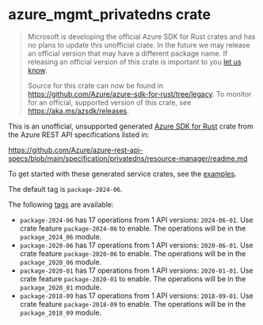 # azure_mgmt_privatedns crate

> Microsoft is developing the official Azure SDK for Rust crates and has no plans to update this unofficial crate.
> In the future we may release an official version that may have a different package name.
> If releasing an official version of this crate is important to you [let us know](https://github.com/Azure/azure-sdk-for-rust/issues/new/choose).
>
> Source for this crate can now be found in <https://github.com/Azure/azure-sdk-for-rust/tree/legacy>.
> To monitor for an official, supported version of this crate, see <https://aka.ms/azsdk/releases>.

This is an unofficial, unsupported generated [Azure SDK for Rust](https://github.com/Azure/azure-sdk-for-rust/tree/legacy) crate from the Azure REST API specifications listed in:

https://github.com/Azure/azure-rest-api-specs/blob/main/specification/privatedns/resource-manager/readme.md

To get started with these generated service crates, see the [examples](https://github.com/Azure/azure-sdk-for-rust/blob/legacy/services/README.md#examples).

The default tag is `package-2024-06`.

The following [tags](https://github.com/Azure/azure-sdk-for-rust/blob/legacy/services/tags.md) are available:

- `package-2024-06` has 17 operations from 1 API versions: `2024-06-01`. Use crate feature `package-2024-06` to enable. The operations will be in the `package_2024_06` module.
- `package-2020-06` has 17 operations from 1 API versions: `2020-06-01`. Use crate feature `package-2020-06` to enable. The operations will be in the `package_2020_06` module.
- `package-2020-01` has 17 operations from 1 API versions: `2020-01-01`. Use crate feature `package-2020-01` to enable. The operations will be in the `package_2020_01` module.
- `package-2018-09` has 17 operations from 1 API versions: `2018-09-01`. Use crate feature `package-2018-09` to enable. The operations will be in the `package_2018_09` module.
